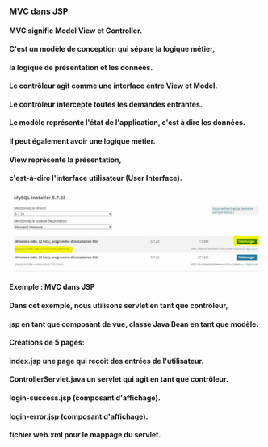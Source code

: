 ### MVC dans JSP

#### MVC signifie Model View et Controller.
#### C'est un modèle de conception qui sépare la logique métier, 
#### la logique de présentation et les données.

#### Le contrôleur agit comme une interface entre View et Model.
#### Le contrôleur intercepte toutes les demandes entrantes.

#### Le modèle représente l'état de l'application, c'est à dire les données.
#### Il peut également avoir une logique métier.

#### View représente la présentation, 
#### c'est-à-dire l'interface utilisateur (User Interface).

![alt-text](https://github.com/Dolois/sql_installer/blob/master/Install%20MySQL%20Community%20Server.JPG)

#### Exemple : MVC dans JSP
#### Dans cet exemple, nous utilisons servlet en tant que contrôleur, 
#### jsp en tant que composant de vue, classe Java Bean en tant que modèle.

#### Créations de 5 pages:

#### index.jsp une page qui reçoit des entrées de l'utilisateur.
#### ControllerServlet.java un servlet qui agit en tant que contrôleur.
#### login-success.jsp (composant d'affichage).
#### login-error.jsp (composant d'affichage).
#### fichier web.xml pour le mappage du servlet.

